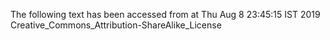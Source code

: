 The following text has been accessed from at Thu Aug 8 23:45:15 IST 2019
Creative_Commons_Attribution-ShareAlike_License
